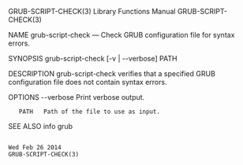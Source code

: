 GRUB-SCRIPT-CHECK(3)                                                                       Library Functions Manual                                                                      GRUB-SCRIPT-CHECK(3)



NAME
       grub-script-check — Check GRUB configuration file for syntax errors.


SYNOPSIS
       grub-script-check [-v | --verbose] PATH


DESCRIPTION
       grub-script-check verifies that a specified GRUB configuration file does not contain syntax errors.


OPTIONS
       --verbose
              Print verbose output.


       PATH   Path of the file to use as input.


SEE ALSO
       info grub



                                                                                               Wed Feb 26 2014                                                                           GRUB-SCRIPT-CHECK(3)
